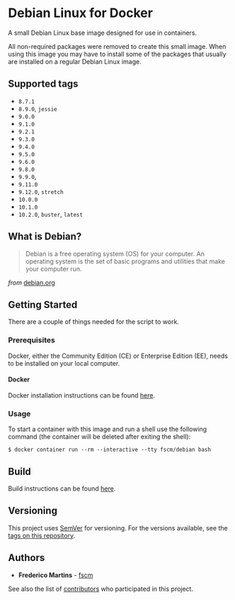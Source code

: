 # Debian Linux for Docker

A small Debian Linux base image designed for use in containers.

All non-required packages were removed to create this small image. When using
this image you may have to install some of the packages that usually are
installed on a regular Debian Linux image.

## Supported tags

- `8.7.1`
- `8.9.0`, `jessie`
- `9.0.0`
- `9.1.0`
- `9.2.1`
- `9.3.0`
- `9.4.0`
- `9.5.0`
- `9.6.0`
- `9.8.0`
- `9.9.0`,
- `9.11.0`
- `9.12.0`, `stretch`
- `10.0.0`
- `10.1.0`
- `10.2.0`, `buster`, `latest`

## What is Debian?

> Debian is a free operating system (OS) for your computer. An operating system is the set of basic programs and utilities that make your computer run.

*from* [debian.org](https://www.debian.org)

## Getting Started

There are a couple of things needed for the script to work.

### Prerequisites

Docker, either the Community Edition (CE) or Enterprise Edition (EE), needs to
be installed on your local computer.

#### Docker

Docker installation instructions can be found
[here](https://docs.docker.com/install/).

### Usage

To start a container with this image and run a shell use the following
command (the container will be deleted after exiting the shell):

```
$ docker container run --rm --interactive --tty fscm/debian bash
```

## Build

Build instructions can be found
[here](https://github.com/fscm/docker-debian/blob/master/README.build.md).

## Versioning

This project uses [SemVer](http://semver.org/) for versioning. For the versions
available, see the [tags on this repository](https://github.com/fscm/docker-debian/tags).

## Authors

* **Frederico Martins** - [fscm](https://github.com/fscm)

See also the list of [contributors](https://github.com/fscm/docker-debian/contributors)
who participated in this project.
